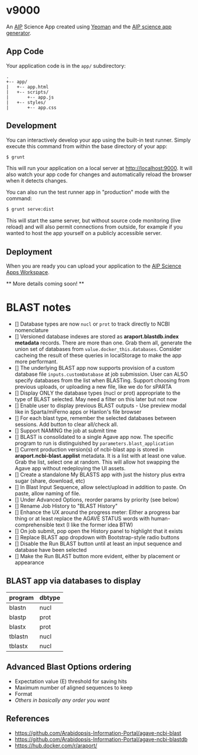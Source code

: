 # v9000

An [AIP](http://www.araport.org) Science App created using [Yeoman](http://yeoman.io)
and the [AIP science app generator](https://www.npmjs.org/package/generator-aip-science-app).

## App Code

Your application code is in the `app/` subdirectory:

```
.
+-- app/
|   +-- app.html
|   +-- scripts/
|       +-- app.js
|   +-- styles/
|       +-- app.css

```

## Development

You can interactively develop your app using the built-in test runner. Simply
execute this command from within the base directory of your app:

```bash
$ grunt
```

This will run your application on a local server at
[http://localhost:9000](http://localhost:9000). It will also watch your
app code for changes and automatically reload the browser when it detects
changes.

You can also run the test runner app in "production" mode with the command:

```bash
$ grunt serve:dist
```

This will start the same server, but without source code monitoring (live reload)
and will also permit connections from outside, for example if you wanted to host
the app yourself on a publicly accessible server.

## Deployment

When you are ready you can upload your application to the
[AIP Science Apps Workspace](http://www.araport.org/apps).

** More details coming soon! **

BLAST notes
===========

- [] Database types are now ```nucl``` or ```prot``` to track directly to NCBI nomenclature
- [] Versioned database indexes are stored as **araport.blastdb.index metadata** records. There are more than one. Grab them all, generate the union set of databases from ```value.docker_this.databases```. Consider cacheing the result of these queries in localStorage to make the app more performant. 
- [] The underlying BLAST app now supports provision of a custom database file ```inputs.customDatabase``` at job submission. User can ALSO specify databases from the list when BLASTing. Support choosing from previous uploads, or uploading a new file, like we do for sPARTA
- [] Display ONLY the database types (nucl or prot) appropriate to the type of BLAST selected. May need a filter on this later but not now
- [] Enable user to display previous BLAST outputs - Use preview modal like in Sparta/miFerno apps or Hanlon's file browser
- [] For each blast type, remember the selected databases between sessions. Add button to clear all/check all. 
- [] Support NAMING the job at submit time
- [] BLAST is consolidated to a single Agave app now. The specific program to run is distinguished by ```parameters.blast_application```
- [] Current production version(s) of ncbi-blast app is stored in **araport.ncbi-blast.applist** metadata. It is a list with at least one value. Grab the list, select one at random. This will allow hot swapping the Agave app without redeploying the UI assets.
- [] Create a standalone My BLASTS app with just the history plus extra sugar (share, download, etc)
- [] In Blast Input Sequence, allow select/upload in addition to paste. On paste, allow naming of file.
- [] Under Advanced Options, reorder params by priority (see below)
- [] Rename Job History to "BLAST History"
- [] Enhance the UX around the progress meter: Either a progress bar thing or at least replace the AGAVE STATUS words with human-comprehensible text (I like the former idea BTW)
- [] On job submit, pop open the History panel to highlight that it exists
- [] Replace BLAST app dropdown with Bootstrap-style radio buttons
- [] Disable the Run BLAST button until at least an input sequence and database have been selected
- [] Make the Run BLAST button more evident, either by placement or appearance

## BLAST app via databases to display

| program | dbtype |
| ---- | --------- |
| blastn | nucl |
| blastp | prot |
| blastx | prot |
| tblastn | nucl |
| tblastx | nucl |

## Advanced Blast Options ordering
* Expectation value (E) threshold for saving hits
* Maximum number of aligned sequences to keep
* Format
* _Others in basically any order you want_

## References
* https://github.com/Arabidopsis-Information-Portal/agave-ncbi-blast
* https://github.com/Arabidopsis-Information-Portal/agave-ncbi-blastdb
* https://hub.docker.com/r/araport/
